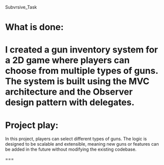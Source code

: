 Subvrsive\_Task

What is done:
===

# I created a gun inventory system for a 2D game where players can choose from multiple types of guns. The system is built using the MVC architecture and the Observer design pattern with delegates.

# 

# Project play:

In this project, players can select different types of guns. The logic is designed to be scalable and extensible, meaning new guns or features can be added in the future without modifying the existing codebase.


===

